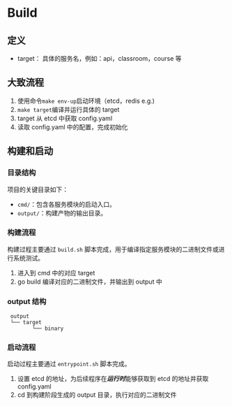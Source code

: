 # Build

## 定义
- target： 具体的服务名，例如：api，classroom，course 等
## 大致流程
1. 使用命令```make env-up```启动环境（etcd，redis e.g.)
2. ```make target```编译并运行具体的 target
3. target 从 etcd 中获取 config.yaml
4. 读取 config.yaml 中的配置，完成初始化

## 构建和启动
### 目录结构

项目的关键目录如下：

- `cmd/`：包含各服务模块的启动入口。
- `output/`：构建产物的输出目录。


### 构建流程
构建过程主要通过 `build.sh` 脚本完成，用于编译指定服务模块的二进制文件或进行系统测试。
1. 进入到 cmd 中的对应 target
2. go build 编译对应的二进制文件，并输出到 output 中
### output 结构
```shell
 output
 └── target
        └── binary
```

### 启动流程 
启动过程主要通过 `entrypoint.sh` 脚本完成。
1. 设置 etcd 的地址，为后续程序在***运行时***能够获取到 etcd 的地址并获取 config.yaml
2. cd 到构建阶段生成的 output 目录，执行对应的二进制文件


